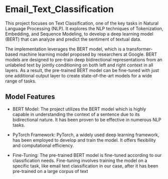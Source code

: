 # Email_Text_Classification
This project focuses on Text Classification, one of the key tasks in Natural Language Processing (NLP). It explores the NLP techniques of Tokenization, Embedding, and Sequence Modeling, to develop a deep learning model (BERT) that can analyze and predict the sentiment of textual data.

The implementation leverages the BERT model, which is a transformer-based machine learning model proposed by researchers at Google. BERT models are designed to pre-train deep bidirectional representations from an unlabeled text by jointly conditioning on both left and right context in all layers. As a result, the pre-trained BERT model can be fine-tuned with just one additional output layer to create state-of-the-art models for a wide range of tasks.

## Model Features
- BERT Model: The project utilizes the BERT model which is highly capable in understanding the context of a sentence due to its bidirectional nature. It has been proven to be effective in numerous NLP tasks.

- PyTorch Framework: PyTorch, a widely used deep learning framework, has been employed to develop and train the model. It offers flexibility and computational efficiency.

- Fine-Tuning: The pre-trained BERT model is fine-tuned according to our classification needs. Fine-tuning involves training the model on a specific task, like email text classification in our case, after it has been pre-trained on a large corpus of text
